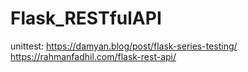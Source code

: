 # Flask_RESTfulAPI

unittest:
https://damyan.blog/post/flask-series-testing/
https://rahmanfadhil.com/flask-rest-api/

